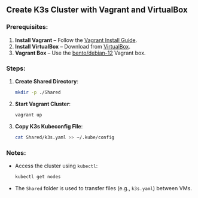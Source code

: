 ## Create K3s Cluster with Vagrant and VirtualBox

### Prerequisites:

1. **Install Vagrant** – Follow the [Vagrant Install Guide](https://phoenixnap.com/kb/how-to-install-vagrant-on-ubuntu).
2. **Install VirtualBox** – Download from [VirtualBox](https://www.virtualbox.org/).
3. **Vagrant Box** – Use the [bento/debian-12](https://portal.cloud.hashicorp.com/vagrant/discover/bento/debian-12) Vagrant box.

### Steps:

1. **Create Shared Directory**:
   ```bash
   mkdir -p ./Shared
   ```

2. **Start Vagrant Cluster**:
   ```bash
   vagrant up
   ```

3. **Copy K3s Kubeconfig File**:
   ```bash
   cat Shared/k3s.yaml >> ~/.kube/config
   ```

### Notes:

- Access the cluster using `kubectl`:
  ```bash
  kubectl get nodes
  ```
- The `Shared` folder is used to transfer files (e.g., `k3s.yaml`) between VMs.
